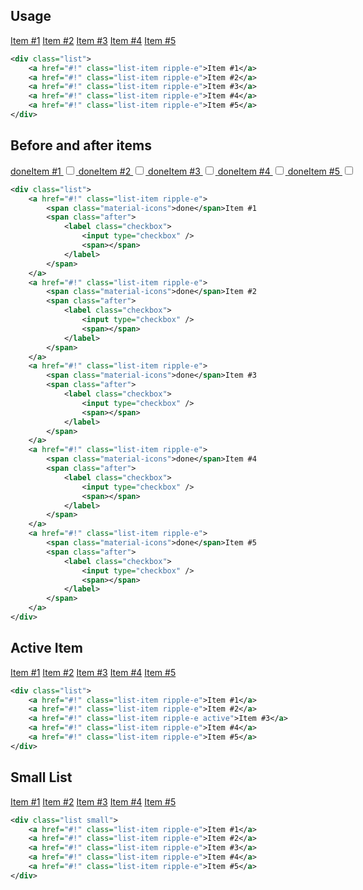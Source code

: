<ins id="stable"></ins>

## Usage
<div class="p-4 m-1 bg-dark-1">
	<div class="list" style="width: 20vh;margin: auto;">
		<a href="#!" class="list-item ripple-e">Item #1</a>
		<a href="#!" class="list-item ripple-e">Item #2</a>
		<a href="#!" class="list-item ripple-e">Item #3</a>
		<a href="#!" class="list-item ripple-e">Item #4</a>
		<a href="#!" class="list-item ripple-e">Item #5</a>
	</div>
</div> 

```xml
<div class="list">
	<a href="#!" class="list-item ripple-e">Item #1</a>
	<a href="#!" class="list-item ripple-e">Item #2</a>
	<a href="#!" class="list-item ripple-e">Item #3</a>
	<a href="#!" class="list-item ripple-e">Item #4</a>
	<a href="#!" class="list-item ripple-e">Item #5</a>
</div>
```

## Before and after items
<div class="p-4 m-1 bg-dark-1">
	<div class="list" style="width: 20vh;margin: auto;">
		<a href="#!" class="list-item ripple-e">
			<span class="material-icons">done</span>Item #1
			<span class="after">
				<label class="checkbox">
					<input type="checkbox" />
					<span></span>
				</label>
			</span>
		</a>
		<a href="#!" class="list-item ripple-e">
			<span class="material-icons">done</span>Item #2
			<span class="after">
				<label class="checkbox">
					<input type="checkbox" />
					<span></span>
				</label>
			</span>
		</a>
		<a href="#!" class="list-item ripple-e">
			<span class="material-icons">done</span>Item #3
			<span class="after">
				<label class="checkbox">
					<input type="checkbox" />
					<span></span>
				</label>
			</span>
		</a>
		<a href="#!" class="list-item ripple-e">
			<span class="material-icons">done</span>Item #4
			<span class="after">
				<label class="checkbox">
					<input type="checkbox" />
					<span></span>
				</label>
			</span>
		</a>
		<a href="#!" class="list-item ripple-e">
			<span class="material-icons">done</span>Item #5
			<span class="after">
				<label class="checkbox">
					<input type="checkbox" />
					<span></span>
				</label>
			</span>
		</a>
	</div>
</div> 

```xml
<div class="list">
	<a href="#!" class="list-item ripple-e">
		<span class="material-icons">done</span>Item #1
		<span class="after">
			<label class="checkbox">
				<input type="checkbox" />
				<span></span>
			</label>
		</span>
	</a>
	<a href="#!" class="list-item ripple-e">
		<span class="material-icons">done</span>Item #2
		<span class="after">
			<label class="checkbox">
				<input type="checkbox" />
				<span></span>
			</label>
		</span>
	</a>
	<a href="#!" class="list-item ripple-e">
		<span class="material-icons">done</span>Item #3
		<span class="after">
			<label class="checkbox">
				<input type="checkbox" />
				<span></span>
			</label>
		</span>
	</a>
	<a href="#!" class="list-item ripple-e">
		<span class="material-icons">done</span>Item #4
		<span class="after">
			<label class="checkbox">
				<input type="checkbox" />
				<span></span>
			</label>
		</span>
	</a>
	<a href="#!" class="list-item ripple-e">
		<span class="material-icons">done</span>Item #5
		<span class="after">
			<label class="checkbox">
				<input type="checkbox" />
				<span></span>
			</label>
		</span>
	</a>
</div>
```

## Active Item
<div class="p-4 m-1 bg-dark-1">
	<div class="list" style="width: 20vh;margin: auto;">
		<a href="#!" class="list-item ripple-e">Item #1</a>
		<a href="#!" class="list-item ripple-e">Item #2</a>
		<a href="#!" class="list-item ripple-e active">Item #3</a>
		<a href="#!" class="list-item ripple-e">Item #4</a>
		<a href="#!" class="list-item ripple-e">Item #5</a>
	</div>
</div> 

```xml
<div class="list">
	<a href="#!" class="list-item ripple-e">Item #1</a>
	<a href="#!" class="list-item ripple-e">Item #2</a>
	<a href="#!" class="list-item ripple-e active">Item #3</a>
	<a href="#!" class="list-item ripple-e">Item #4</a>
	<a href="#!" class="list-item ripple-e">Item #5</a>
</div>
```

## Small List
<div class="p-4 m-1 bg-dark-1">
	<div class="list small" style="width: 20vh;margin: auto;">
		<a href="#!" class="list-item ripple-e">Item #1</a>
		<a href="#!" class="list-item ripple-e">Item #2</a>
		<a href="#!" class="list-item ripple-e">Item #3</a>
		<a href="#!" class="list-item ripple-e">Item #4</a>
		<a href="#!" class="list-item ripple-e">Item #5</a>
	</div>
</div> 

```xml
<div class="list small">
	<a href="#!" class="list-item ripple-e">Item #1</a>
	<a href="#!" class="list-item ripple-e">Item #2</a>
	<a href="#!" class="list-item ripple-e">Item #3</a>
	<a href="#!" class="list-item ripple-e">Item #4</a>
	<a href="#!" class="list-item ripple-e">Item #5</a>
</div>
```